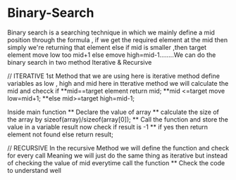 # Binary-Search



Binary search is a searching technique in which we mainly define a mid position through the formula , if we get the required element at the mid then simply we're returning that element else if mid is smaller ,then target element move low too mid+1 else emove high=mid-1........We can do the binary search in two method Iterative & Recursive

// ITERATIVE
1st Method that we are using here is iterative method
define variables as low , high and mid 
here in tterative method we will calculate the mid and checck if
**mid==target element return mid;
**mid <=target move low=mid+1;
**else mid>=target high=mid-1;

Inside main function 
** Declare the value of array
** calculate the size of the array by sizeof(array)/sizeof(array[0]);
** Call the function and store the value in a variable result now check if result is -1 
** if yes then return element not found 
  else return result;


// RECURSIVE 
In the recursive Method we will define the function and check for every call 
Meaning we will just do the same thing as iterative but instead of checking the value of mid everytime call the function 
** Check the code to understand well
